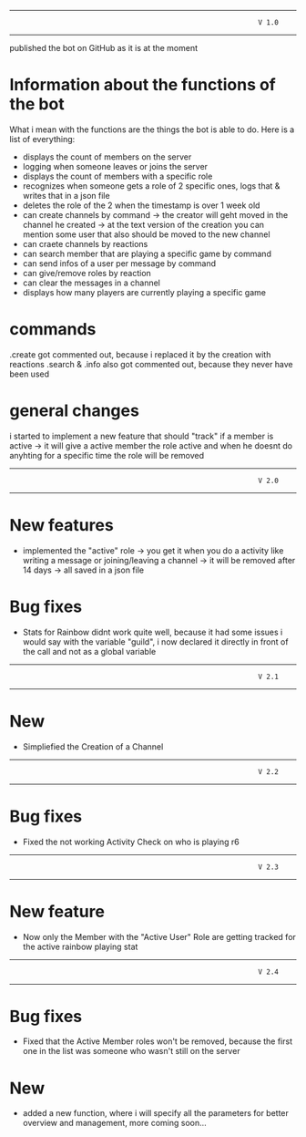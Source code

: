 -------------------------------------------------------------------
                                                                 V 1.0
-------------------------------------------------------------------

published the bot on GitHub as it is at the moment

# Information about the functions of the bot

What i mean with the functions are the things the bot is able to do.
Here is a list of everything:

- displays the count of members on the server
- logging when someone leaves or joins the server
- displays the count of members with a specific role
- recognizes when someone gets a role of 2 specific ones, logs that & writes that in a json file
- deletes the role of the 2 when the timestamp is over 1 week old
- can create channels by command
  -> the creator will geht moved in the channel he created
  -> at the text version of the creation you can mention some user that also should be moved to the new channel
- can craete channels by reactions
- can search member that are playing a specific game by command
- can send infos of a user per message by command
- can give/remove roles by reaction
- can clear the messages in a channel
- displays how many players are currently playing a specific game


# commands

.create got commented out, because i replaced it by the creation with reactions
.search & .info also got commented out, because they never have been used

# general changes

i started to implement a new feature that should "track" if a member is active
  -> it will give a active member the role active and when he doesnt do anyhting for a specific time the role will be removed


-------------------------------------------------------------------
                                                                 V 2.0
-------------------------------------------------------------------

# New features

- implemented the "active" role
	-> you get it when you do a activity like writing a message or joining/leaving a channel
	-> it will be removed after 14 days
	-> all saved in a json file


# Bug fixes

- Stats for Rainbow didnt work quite well, because it had some issues i would say with the variable "guild", i now declared it directly in front of the call and not as a global variable


-------------------------------------------------------------------
                                                                 V 2.1
-------------------------------------------------------------------

# New

- Simpliefied the Creation of a Channel

-------------------------------------------------------------------
                                                                 V 2.2
-------------------------------------------------------------------

# Bug fixes

- Fixed the not working Activity Check on who is playing r6

-------------------------------------------------------------------
                                                                 V 2.3
-------------------------------------------------------------------

# New feature

- Now only the Member with the "Active User" Role are getting tracked for the active rainbow playing stat

-------------------------------------------------------------------
                                                                 V 2.4
-------------------------------------------------------------------

# Bug fixes

- Fixed that the Active Member roles won't be removed, because the first one in the list was someone who wasn't still on the server

# New

- added a new function, where i will specify all the parameters for better overview and management, more coming soon...